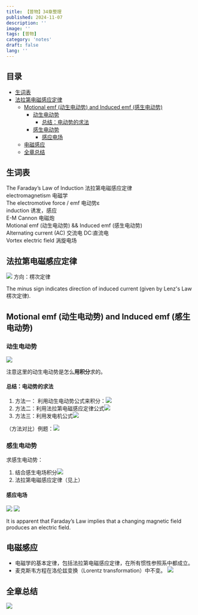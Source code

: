 ```yaml
---
title: 【普物】34章整理
published: 2024-11-07
description: ''
image: ''
tags: [普物]
category: 'notes'
draft: false 
lang: ''
---
```

## 目录
* [生词表](#%E7%94%9F%E8%AF%8D%E8%A1%A8)
* [法拉第电磁感应定律](#%E6%B3%95%E6%8B%89%E7%AC%AC%E7%94%B5%E7%A3%81%E6%84%9F%E5%BA%94%E5%AE%9A%E5%BE%8B)
  * [Motional emf (动生电动势) and Induced emf (感生电动势)](#motional-emf-%E5%8A%A8%E7%94%9F%E7%94%B5%E5%8A%A8%E5%8A%BF-and-induced-emf-%E6%84%9F%E7%94%9F%E7%94%B5%E5%8A%A8%E5%8A%BF)
    + [动生电动势](#%E5%8A%A8%E7%94%9F%E7%94%B5%E5%8A%A8%E5%8A%BF)
      - [总结：电动势的求法](#%E6%80%BB%E7%BB%93%E7%94%B5%E5%8A%A8%E5%8A%BF%E7%9A%84%E6%B1%82%E6%B3%95)
    + [感生电动势](#%E6%84%9F%E7%94%9F%E7%94%B5%E5%8A%A8%E5%8A%BF)
      - [感应电场](#%E6%84%9F%E5%BA%94%E7%94%B5%E5%9C%BA)
  * [电磁感应](#%E7%94%B5%E7%A3%81%E6%84%9F%E5%BA%94)
  * [全章总结](#%E5%85%A8%E7%AB%A0%E6%80%BB%E7%BB%93) 
## 生词表
The Faraday’s Law of Induction  法拉第电磁感应定律  
electromagnetism 电磁学  
The electromotive force / emf 电动势ε  
induction 诱发，感应  
E-M Cannon 电磁炮  
Motional emf (动生电动势) && Induced emf (感生电动势)   
Alternating current (AC) 交流电  DC:直流电  
Vortex electric field 涡旋电场
## 法拉第电磁感应定律
![](/media/17294768970224/17309609433682.png)
方向：楞次定律

The minus sign indicates direction of induced current (given by Lenz's Law 楞次定律).

## Motional emf (动生电动势) and Induced emf (感生电动势) 
### 动生电动势
![](/media/17294768970224/17309622045998.png)

注意这里的动生电动势是怎么**用积分**求的。

 #### 总结：电动势的求法
 1. 方法一： 利用动生电动势公式来积分：![](/media/17294768970224/17309627258844.png)
 2. 方法二：利用法拉第电磁感应定律公式![](/media/17294768970224/17309609433682.png)
 3. 方法三：利用发电机公式![](/media/17294768970224/17309630320713.png)


（方法对比）例题：![](/media/17294768970224/17309629310250.png)

### 感生电动势
求感生电动势：
1. 结合感生电场积分![](/media/17294768970224/17309634473339.png)
2. 法拉第电磁感应定律（见上）

#### 感应电场
![](/media/17294768970224/17309646703459.png)
![](/media/17294768970224/17309646801085.png)

It is apparent that Faraday’s Law implies that a changing magnetic field produces an electric field.

## 电磁感应
* 电磁学的基本定律，包括法拉第电磁感应定律，在所有惯性参照系中都成立。
* 麦克斯韦方程在洛伦兹变换（Lorentz transformation）中不变。
![](/media/17294768970224/17309677860076.png)

## 全章总结
![](/media/17294768970224/17309679407256.png)


